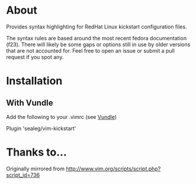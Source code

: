 # About
Provides syntax highlighting for RedHat Linux kickstart configuration files.

The syntax rules are based around the most recent fedora documentation (f23).
There will likely be some gaps or options still in use by older versions that
are not accounted for. Feel free to open an issue or submit a pull request
if you spot any.

# Installation

## With Vundle

Add the following to your .vimrc (see [Vundle](../VundleVim/Vundle.vim))

 Plugin 'sealeg/vim-kickstart'


# Thanks to...

Originally mirrored from http://www.vim.org/scripts/script.php?script_id=736

